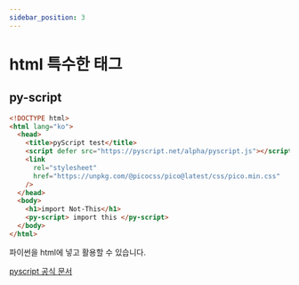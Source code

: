 ```yaml
---
sidebar_position: 3
---
```


# html 특수한 태그

## py-script

```html
<!DOCTYPE html>
<html lang="ko">
  <head>
    <title>pyScript test</title>
    <script defer src="https://pyscript.net/alpha/pyscript.js"></script>
    <link
      rel="stylesheet"
      href="https://unpkg.com/@picocss/pico@latest/css/pico.min.css"
    />
  </head>
  <body>
    <h1>import Not-This</h1>
    <py-script> import this </py-script>
  </body>
</html>
```

파이썬을 html에 넣고 활용할 수 있습니다.

[pyscript 공식 문서](https://pyscript.net/)
